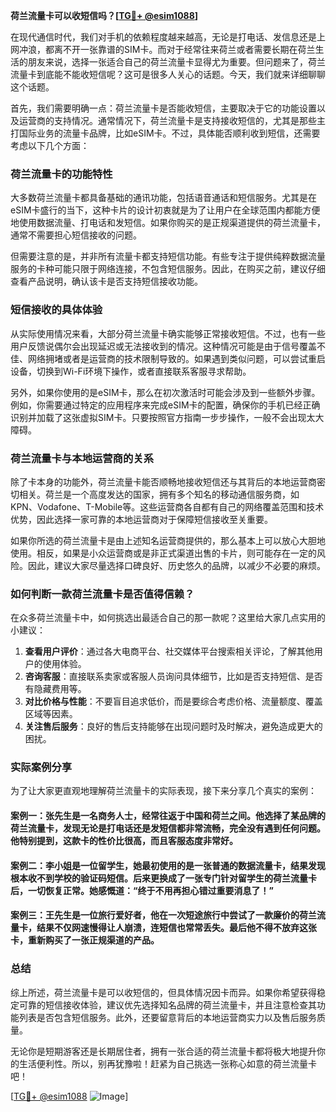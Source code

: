 **荷兰流量卡可以收短信吗？[[TG💪+ @esim1088](https://t.me/s/esim1088)]**

在现代通信时代，我们对手机的依赖程度越来越高，无论是打电话、发信息还是上网冲浪，都离不开一张靠谱的SIM卡。而对于经常往来荷兰或者需要长期在荷兰生活的朋友来说，选择一张适合自己的荷兰流量卡显得尤为重要。但问题来了，荷兰流量卡到底能不能收短信呢？这可是很多人关心的话题。今天，我们就来详细聊聊这个话题。

首先，我们需要明确一点：荷兰流量卡是否能收短信，主要取决于它的功能设置以及运营商的支持情况。通常情况下，荷兰流量卡是支持接收短信的，尤其是那些主打国际业务的流量卡品牌，比如eSIM卡。不过，具体能否顺利收到短信，还需要考虑以下几个方面：

### 荷兰流量卡的功能特性

大多数荷兰流量卡都具备基础的通讯功能，包括语音通话和短信服务。尤其是在eSIM卡盛行的当下，这种卡片的设计初衷就是为了让用户在全球范围内都能方便地使用数据流量、打电话和发短信。如果你购买的是正规渠道提供的荷兰流量卡，通常不需要担心短信接收的问题。

但需要注意的是，并非所有流量卡都支持短信功能。有些专注于提供纯粹数据流量服务的卡种可能只限于网络连接，不包含短信服务。因此，在购买之前，建议仔细查看产品说明，确认该卡是否支持短信接收功能。

### 短信接收的具体体验

从实际使用情况来看，大部分荷兰流量卡确实能够正常接收短信。不过，也有一些用户反馈说偶尔会出现延迟或无法接收到的情况。这种情况可能是由于信号覆盖不佳、网络拥堵或者是运营商的技术限制导致的。如果遇到类似问题，可以尝试重启设备，切换到Wi-Fi环境下操作，或者直接联系客服寻求帮助。

另外，如果你使用的是eSIM卡，那么在初次激活时可能会涉及到一些额外步骤。例如，你需要通过特定的应用程序来完成eSIM卡的配置，确保你的手机已经正确识别并加载了这张虚拟SIM卡。只要按照官方指南一步步操作，一般不会出现太大障碍。

### 荷兰流量卡与本地运营商的关系

除了卡本身的功能外，荷兰流量卡能否顺畅地接收短信还与其背后的本地运营商密切相关。荷兰是一个高度发达的国家，拥有多个知名的移动通信服务商，如KPN、Vodafone、T-Mobile等。这些运营商各自都有自己的网络覆盖范围和技术优势，因此选择一家可靠的本地运营商对于保障短信接收至关重要。

如果你所选的荷兰流量卡是由上述知名运营商提供的，那么基本上可以放心大胆地使用。相反，如果是小众运营商或是非正式渠道出售的卡片，则可能存在一定的风险。因此，建议大家尽量选择口碑良好、历史悠久的品牌，以减少不必要的麻烦。

### 如何判断一款荷兰流量卡是否值得信赖？

在众多荷兰流量卡中，如何挑选出最适合自己的那一款呢？这里给大家几点实用的小建议：

1. **查看用户评价**：通过各大电商平台、社交媒体平台搜索相关评论，了解其他用户的使用体验。
2. **咨询客服**：直接联系卖家或客服人员询问具体细节，比如是否支持短信、是否有隐藏费用等。
3. **对比价格与性能**：不要盲目追求低价，而是要综合考虑价格、流量额度、覆盖区域等因素。
4. **关注售后服务**：良好的售后支持能够在出现问题时及时解决，避免造成更大的困扰。

### 实际案例分享

为了让大家更直观地理解荷兰流量卡的实际表现，接下来分享几个真实的案例：

#### 案例一：张先生是一名商务人士，经常往返于中国和荷兰之间。他选择了某品牌的荷兰流量卡，发现无论是打电话还是发短信都非常流畅，完全没有遇到任何问题。他特别提到，这款卡的性价比很高，而且客服态度非常好。

#### 案例二：李小姐是一位留学生，她最初使用的是一张普通的数据流量卡，结果发现根本收不到学校的验证码短信。后来更换成了一张专门针对留学生的荷兰流量卡后，一切恢复正常。她感慨道：“终于不用再担心错过重要消息了！”

#### 案例三：王先生是一位旅行爱好者，他在一次短途旅行中尝试了一款廉价的荷兰流量卡，结果不仅网速慢得让人崩溃，连短信也常常丢失。最后他不得不放弃这张卡，重新购买了一张正规渠道的产品。

### 总结

综上所述，荷兰流量卡是可以收短信的，但具体情况因卡而异。如果你希望获得稳定可靠的短信接收体验，建议优先选择知名品牌的荷兰流量卡，并且注意检查其功能列表是否包含短信服务。此外，还要留意背后的本地运营商实力以及售后服务质量。

无论你是短期游客还是长期居住者，拥有一张合适的荷兰流量卡都将极大地提升你的生活便利性。所以，别再犹豫啦！赶紧为自己挑选一张称心如意的荷兰流量卡吧！

[[TG💪+ @esim1088](https://t.me/s/esim1088) ![Image](https://i.postimg.cc/4NQfJmqS/Snipaste-2025-05-13-00-14-12.png)]